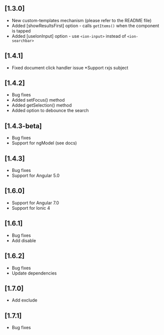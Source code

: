 ## [1.3.0]
* New custom-templates mechanism (please refer to the README file)
* Added [showResultsFirst] option - calls `getItems()` when the component is tapped
* Added [useIonInput] option - use `<ion-input>` instead of `<ion-searchbar>`

## [1.4.1]
* Fixed document click handler issue
*Support rxjs subject

## [1.4.2]
* Bug fixes
* Added setFocus() method
* Added getSelection() method
* Added option to debounce the search

## [1.4.3-beta]
* Bug fixes
* Support for ngModel (see docs)

## [1.4.3]
* Bug fixes
* Support for Angular 5.0

## [1.6.0]
* Support for Angular 7.0
* Support for Ionic 4

## [1.6.1]
* Bug fixes
* Add disable

## [1.6.2]
* Bug fixes
* Update dependencies

## [1.7.0]
* Add exclude

## [1.7.1]
* Bug fixes
